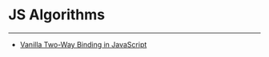 # JS Algorithms
 
---
 
- [Vanilla Two-Way Binding in JavaScript](https://medium.com/better-programming/js-vanilla-two-way-binding-5a29bc86c787)
